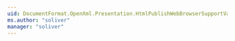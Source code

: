 ```yaml
---
uid: DocumentFormat.OpenXml.Presentation.HtmlPublishWebBrowserSupportValues
ms.author: "soliver"
manager: "soliver"
---
```

